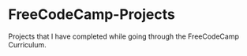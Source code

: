 # FreeCodeCamp-Projects

Projects that I have completed while going through the FreeCodeCamp Curriculum. 
